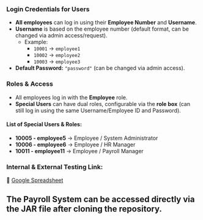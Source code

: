 ### **Login Credentials for Users**  

- **All employees** can log in using their **Employee Number** and **Username**.  
- **Username** is based on the employee number (default format, can be changed via admin access/request).  
  - Example:  
    - `10001` → `employee1`  
    - `10002` → `employee2`  
    - `10003` → `employee3`  
- **Default Password:** `"password"` (can be changed via admin access).  

### **Roles & Access**  

- All employees log in with the **Employee** role.  
- **Special Users** can have dual roles, configurable via the **role box** (can still log in using the same Username/Employee ID and Password).  

#### **List of Special Users & Roles:**  
- **10005 - employee5** → Employee / System Administrator  
- **10006 - employee6** → Employee / HR Manager  
- **10011 - employee11** → Employee / Payroll Manager  

### **Internal & External Testing Link:**  
🔗 [Google Spreadsheet](https://docs.google.com/spreadsheets/d/1aCH1qzQfVXXTyw_8ZTWDNwNq-k6L9_K9M-WwkOl83lQ/edit?usp=sharing)

## The Payroll System can be accessed directly via the JAR file after cloning the repository.
